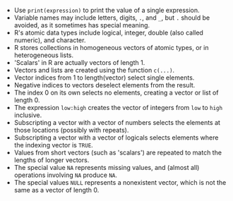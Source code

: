 - Use `print(expression)` to print the value of a single expression.
- Variable names may include letters, digits, `.`, and `_`, but `.` should be avoided, as it sometimes has special meaning.
- R's atomic data types include logical, integer, double (also called numeric), and character.
- R stores collections in homogeneous vectors of atomic types, or in heterogeneous lists.
- 'Scalars' in R are actually vectors of length 1.
- Vectors and lists are created using the function `c(...)`.
- Vector indices from 1 to length(vector) select single elements.
- Negative indices to vectors deselect elements from the result.
- The index 0 on its own selects no elements, creating a vector or list of length 0.
- The expression `low:high` creates the vector of integers from `low` to `high` inclusive.
- Subscripting a vector with a vector of numbers selects the elements at those locations (possibly with repeats).
- Subscripting a vector with a vector of logicals selects elements where the indexing vector is `TRUE`.
- Values from short vectors (such as 'scalars') are repeated to match the lengths of longer vectors.
- The special value `NA` represents missing values, and (almost all) operations involving `NA` produce `NA`.
- The special values `NULL` represents a nonexistent vector, which is not the same as a vector of length 0.

